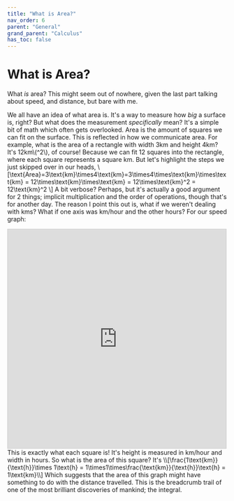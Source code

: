 ```yaml
---
title: "What is Area?"
nav_order: 6
parent: "General"
grand_parent: "Calculus"
has_toc: false
---
```


# What is Area?

What *is* area? This might seem out of nowhere, given the last part talking about speed, and distance, but bare with me.

We all have an idea of what area is. It's a way to measure how *big* a surface is, right?
But what does the measurement *specifically* mean?
It's a simple bit of math which often gets overlooked. 
Area is the amount of squares we can fit on the surface.
This is reflected in how we communicate area. For example, what is the area of a rectangle with width 3km and height 4km?
It's 12km\\(^2\\), of course! Because we can fit 12 squares into the rectangle, where each square represents a square km.
But let's highlight the steps we just skipped over in our heads,
\\[\text{Area}=3\text{km}\times4\text{km}=3\times4\times\text{km}\times\text{km} = 12\times\text{km}\times\text{km} = 12\times\text{km}^2 = 12\text{km}^2 \\]
A bit verbose? Perhaps, but it's actually a good argument for 2 things; implicit multiplication and the order of operations, though that's for another day.
The reason I point this out is, what if we weren't dealing with kms? What if one axis was km/hour and the other hours?
For our speed graph:
<iframe src="https://www.desmos.com/calculator/o63f3z48vr?embed" width="500" height="500" style="border: 1px solid #ccc" frameborder=0></iframe>
This is exactly what each square is! It's height is measured in km/hour and width in hours.
So what is the area of this square? It's
\\[\frac{1\text{km}}{\text{h}}\times 1\text{h} = 1\times1\times\frac{\text{km}}{\text{h}}\text{h} = 1\text{km}\\]
Which suggests that the area of this graph might have something to do with the distance travelled. 
This is the breadcrumb trail of one of the most brilliant discoveries of mankind; the integral.